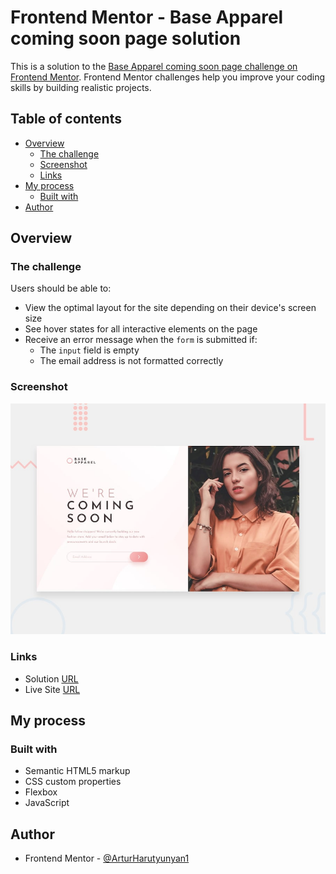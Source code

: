 # Frontend Mentor - Base Apparel coming soon page solution

This is a solution to the [Base Apparel coming soon page challenge on Frontend Mentor](https://www.frontendmentor.io/challenges/base-apparel-coming-soon-page-5d46b47f8db8a7063f9331a0). Frontend Mentor challenges help you improve your coding skills by building realistic projects. 

## Table of contents

- [Overview](#overview)
  - [The challenge](#the-challenge)
  - [Screenshot](#screenshot)
  - [Links](#links)
- [My process](#my-process)
  - [Built with](#built-with)
- [Author](#author)
## Overview

### The challenge

Users should be able to:

- View the optimal layout for the site depending on their device's screen size
- See hover states for all interactive elements on the page
- Receive an error message when the `form` is submitted if:
  - The `input` field is empty
  - The email address is not formatted correctly

### Screenshot

![](img/desktop-preview.jpg)


### Links

- Solution [URL](https://www.frontendmentor.io/challenges/base-apparel-coming-soon-page-5d46b47f8db8a7063f9331a0)
- Live Site [URL](https://arturharutyunyan1.github.io/base-apparel-coming-soon-page/)

## My process

### Built with

- Semantic HTML5 markup
- CSS custom properties
- Flexbox
- JavaScript

## Author

- Frontend Mentor - [@ArturHarutyunyan1](https://www.frontendmentor.io/profile/ArturHarutyunyan1)
